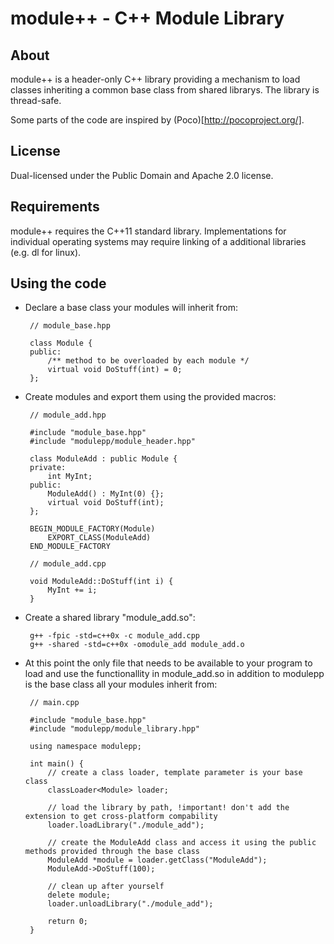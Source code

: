 # module++ - C++ Module Library

## About

module++ is a header-only C++ library providing a mechanism to load classes inheriting a common
base class from shared librarys. The library is thread-safe.

Some parts of the code are inspired by (Poco)[http://pocoproject.org/].

## License

Dual-licensed under the Public Domain and Apache 2.0 license.

## Requirements

module++ requires the C++11 standard library. Implementations for individual operating systems may require
linking of a additional libraries (e.g. dl for linux).

## Using the code

 * Declare a base class your modules will inherit from:

        // module_base.hpp
        
        class Module {
        public:
            /** method to be overloaded by each module */
            virtual void DoStuff(int) = 0;
        };

 * Create modules and export them using the provided macros:

        // module_add.hpp
        
        #include "module_base.hpp"
        #include "modulepp/module_header.hpp"
        
        class ModuleAdd : public Module {
        private:
            int MyInt;
        public:
            ModuleAdd() : MyInt(0) {};
            virtual void DoStuff(int);
        };
        
        BEGIN_MODULE_FACTORY(Module)
            EXPORT_CLASS(ModuleAdd)
        END_MODULE_FACTORY
        
        // module_add.cpp
        
        void ModuleAdd::DoStuff(int i) {
            MyInt += i;
        }
    
 * Create a shared library "module_add.so":

        g++ -fpic -std=c++0x -c module_add.cpp
        g++ -shared -std=c++0x -omodule_add module_add.o

 * At this point the only file that needs to be available to your program to load and use the
   functionallity in module_add.so in addition to modulepp is the base class all your modules 
   inherit from:

        // main.cpp
        
        #include "module_base.hpp"
        #include "modulepp/module_library.hpp"
        
        using namespace modulepp;
        
        int main() {
            // create a class loader, template parameter is your base class
            classLoader<Module> loader;
            
            // load the library by path, !important! don't add the extension to get cross-platform compability
            loader.loadLibrary("./module_add");
            
            // create the ModuleAdd class and access it using the public methods provided through the base class
            ModuleAdd *module = loader.getClass("ModuleAdd");
            ModuleAdd->DoStuff(100);
            
            // clean up after yourself
            delete module;
            loader.unloadLibrary("./module_add");
        
            return 0;
        }